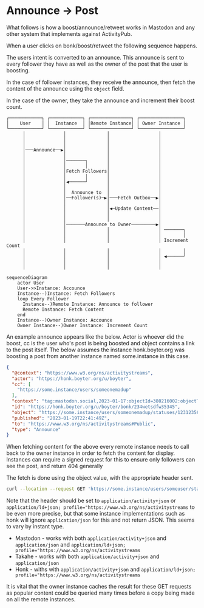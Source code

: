 # Announce -> Post

What follows is how a boost/announce/retweet works in Mastodon and any other system that implements against ActivityPub.

When a user clicks on bonk/boost/retweet the following sequence happens.

The users intent is converted to an announce. This announce is sent to every follower they have as well as the owner
of the post that the user is boosting.

In the case of follower instances, they receive the announce, then fetch the content of the announce using the `object` field.

In the case of the owner, they take the announce and increment their boost count.

```
┌────────────┐ ┌────────────┐ ┌───────────────┐ ┌────────────────┐        
│    User    │ │  Instance  │ │Remote Instance│ │ Owner Instance │        
└────────────┘ └────────────┘ └───────────────┘ └────────────────┘        
      │              │               │                  │                 
      │              │               │                  │                 
      │              │               │                  │                 
      │───Announce──▶│               │                  │                 
      │              │               │                  │                 
      │              │───────┐       │                  │                 
      │              │       │       │                  │                 
      │              │Fetch Followers│                  │                 
      │              │       │       │                  │                 
      │              │◀──────┘       │                  │                 
      │              │               │                  │                 
      │              │  Announce to  │                  │                 
      │              │──Follower(s)─▶│───Fetch Outbox──▶│                 
      │              │               │                  │                 
      │              │               │◀─Update Content──│                 
      │              │               │                  │                 
      │              │               │                  │                 
      │              │───────Announce to Owner─────────▶│                 
      │              │               │                  │ ───────┐        
      │              │               │                  │        │        
      │              │               │                  │ Increment Count 
      │              │               │                  │        │        
      │              │               │                  │ ◀──────┘        
      │              │               │                  │                 
      │              │               │                  │                 
```


```mermaid
sequenceDiagram
    actor User
    User->>Instance: Accounce
    Instance--)Instance: Fetch Followers
    loop Every Follower
      Instance--)Remote Instance: Announce to follower
      Remote Instance: Fetch Content
    end
    Instance--)Owner Instance: Accounce
    Owner Instance--)Owner Instance: Increment Count
```


An example announce appears like the below. Actor is whoever did the boost, cc is the user who's post is being boosted and object contains a link to the post itself. The below assumes the instance honk.boyter.org was boosting a post from another instance named some.instance in this case.

```json
{
  "@context": "https://www.w3.org/ns/activitystreams",
  "actor": "https://honk.boyter.org/u/boyter",
  "cc": [
    "https://some.instance/users/someonemadup"
  ],
  "context": "tag:mastodon.social,2023-01-17:objectId=380216002:objectType=Conversation",
  "id": "https://honk.boyter.org/u/boyter/bonk/234wetsdfw35345",
  "object": "https://some.instance/users/someonemadup/statuses/1231235634623412",
  "published": "2023-01-19T22:41:49Z",
  "to": "https://www.w3.org/ns/activitystreams#Public",
  "type": "Announce"
}
```

When fetching content for the above every remote instance needs to call back to the owner instance in order to fetch the content for display. Instances can require a signed request for this to ensure only followers can see the post, and return 404 generally 

The fetch is done using the object value, with the appropriate header sent.

```bash
curl --location --request GET 'https://some.instance/users/someuser/statuses/123413513412312' --header 'Accept: application/json' 
```

Note that the header should be set to `application/activity+json` or `application/ld+json; profile="https://www.w3.org/ns/activitystreams` to be even more precise, but that some instance 
implementations such as honk will ignore `application/json` for this and not return JSON. This seems to vary by instant type.

 - Mastodon - works with both `application/activity+json` and `application/json` and `application/ld+json; profile="https://www.w3.org/ns/activitystreams`
 - Takahe - works with both `application/activity+json` and `application/json`
 - Honk - withs with `application/activity+json` and `application/ld+json; profile="https://www.w3.org/ns/activitystreams`

It is vital that the owner instance caches the result for these GET requests as popular content could be queried 
many times before a copy being made on all the remote instances.
